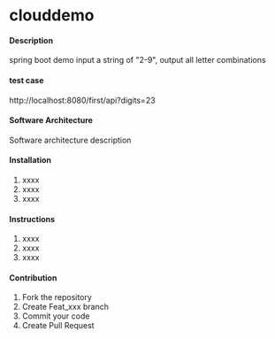 # clouddemo

#### Description
spring boot demo
input a string of "2-9", output all letter combinations

#### test case
http://localhost:8080/first/api?digits=23

#### Software Architecture
Software architecture description

#### Installation

1.  xxxx
2.  xxxx
3.  xxxx

#### Instructions

1.  xxxx
2.  xxxx
3.  xxxx

#### Contribution

1.  Fork the repository
2.  Create Feat_xxx branch
3.  Commit your code
4.  Create Pull Request